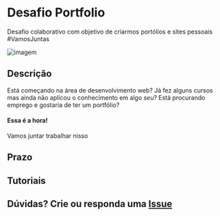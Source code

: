 # Desafio Portfolio
Desafio colaborativo com objetivo de criarmos portólios e sites pessoais #VamosJuntas

![imagem](https://scontent-gru2-1.xx.fbcdn.net/v/t1.0-9/24294157_10204201929364073_4693628206557678982_n.jpg?_nc_cat=111&_nc_ht=scontent-gru2-1.xx&oh=0401496bd68b80bc07b705a5d20c03fd&oe=5C75492C) 

## Descrição

Está começando na área de desenvolvimento web? Já fez alguns cursos mas ainda não aplicou o conhecimento em
algo *seu*? Está procurando emprego e gostaria de ter um portfólio? 
#### Essa é a hora!

Vamos juntar trabalhar nisso

## Prazo

## Tutoriais

## Dúvidas? Crie ou responda uma [Issue](https://github.com/ElasProgramam/DesafioPortfolio/issues) 
